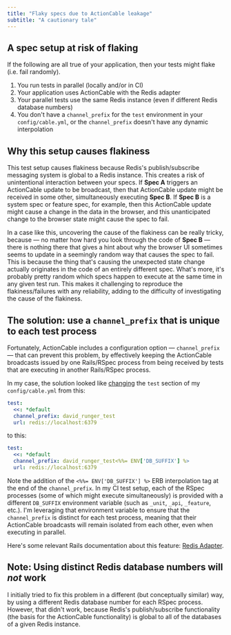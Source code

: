 ```yaml
---
title: "Flaky specs due to ActionCable leakage"
subtitle: "A cautionary tale"
---
```


## A spec setup at risk of flaking

If the following are all true of your application, then your tests might flake (i.e. fail randomly).

1. You run tests in parallel (locally and/or in CI)
3. Your application uses ActionCable with the Redis adapter
2. Your parallel tests use the same Redis instance (even if different Redis database numbers)
4. You don't have a `channel_prefix` for the `test` environment in your `config/cable.yml`, or the `channel_prefix` doesn't have any dynamic interpolation

## Why this setup causes flakiness

This test setup causes flakiness because Redis's publish/subscribe messaging system is global to a Redis instance. This creates a risk of unintentional interaction between your specs. If **Spec A** triggers an ActionCable update to be broadcast, then that ActionCable update might be received in some other, simultaneously executing **Spec B**. If **Spec B** is a system spec or feature spec, for example, then this ActionCable update might cause a change in the data in the browser, and this unanticipated change to the browser state might cause the spec to fail.

In a case like this, uncovering the cause of the flakiness can be really tricky, because — no matter how hard you look through the code of **Spec B** — there is nothing there that gives a hint about why the browser UI sometimes seems to update in a seemingly random way that causes the spec to fail. This is because the thing that's causing the unexpected state change actually originates in the code of an entirely different spec. What's more, it's probably pretty random which specs happen to execute at the same time in any given test run. This makes it challenging to reproduce the flakiness/failures with any reliability, adding to the difficulty of investigating the cause of the flakiness.

## The solution: use a `channel_prefix` that is unique to each test process

Fortunately, ActionCable includes a configuration option — `channel_prefix` — that can prevent this problem, by effectively keeping the ActionCable broadcasts issued by one Rails/RSpec process from being received by tests that are executing in another Rails/RSpec process.

In my case, the solution looked like [changing][fix-pr] the `test` section of my `config/cable.yml` from this:

```yml
test:
  <<: *default
  channel_prefix: david_runger_test
  url: redis://localhost:6379
```

to this:

```yaml
test:
  <<: *default
  channel_prefix: david_runger_test<%%= ENV['DB_SUFFIX'] %>
  url: redis://localhost:6379
```

Note the addition of the `<%%= ENV['DB_SUFFIX'] %>` ERB interpolation tag at the end of the `channel_prefix`. In my CI test setup, each of the RSpec processes (some of which might execute simultaneously) is provided with a different `DB_SUFFIX` environment variable (such as `_unit`, `_api`, `_feature`, etc.). I'm leveraging that environment variable to ensure that the `channel_prefix` is distinct for each test process, meaning that their ActionCable broadcasts will remain isolated from each other, even when executing in parallel.

Here's some relevant Rails documentation about this feature: [Redis Adapter](https://guides.rubyonrails.org/action_cable_overview.html#redis-adapter).

[fix-pr]: https://github.com/davidrunger/david_runger/pull/4586

## Note: Using distinct Redis database numbers will _not_ work

I initially tried to fix this problem in a different (but conceptually similar) way, by using a different Redis database number for each RSpec process. However, that didn't work, because Redis's publish/subscribe functionality (the basis for the ActionCable functionality) is global to all of the databases of a given Redis instance.
